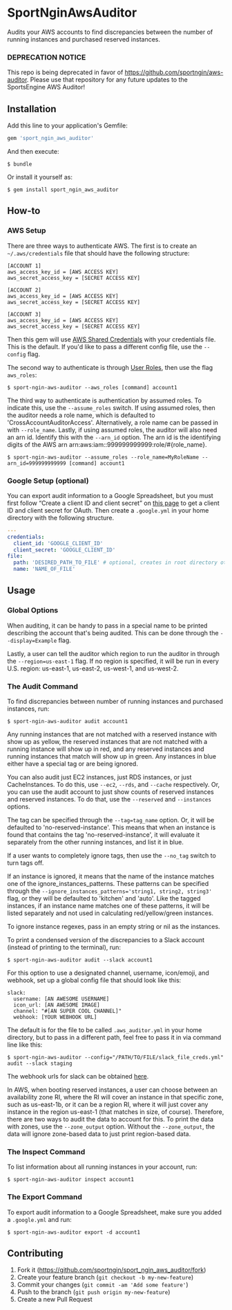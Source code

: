 # SportNginAwsAuditor
Audits your AWS accounts to find discrepancies between the number of running instances and purchased reserved instances.

### DEPRECATION NOTICE
This repo is being deprecated in favor of https://github.com/sportngin/aws-auditor. Please use that repository for any future updates to the SportsEngine AWS Auditor!

## Installation

Add this line to your application's Gemfile:

```ruby
gem 'sport_ngin_aws_auditor'
```

And then execute:

    $ bundle

Or install it yourself as:

    $ gem install sport_ngin_aws_auditor

## How-to

### AWS Setup
There are three ways to authenticate AWS. The first is to create an `~/.aws/credentials` file that should have the following structure:

```
[ACCOUNT 1]
aws_access_key_id = [AWS ACCESS KEY]
aws_secret_access_key = [SECRET ACCESS KEY]

[ACCOUNT 2]
aws_access_key_id = [AWS ACCESS KEY]
aws_secret_access_key = [SECRET ACCESS KEY]

[ACCOUNT 3]
aws_access_key_id = [AWS ACCESS KEY]
aws_secret_access_key = [SECRET ACCESS KEY]
```

Then this gem will use [AWS Shared Credentials](http://docs.aws.amazon.com/cli/latest/userguide/cli-chap-getting-started.html) with your credentials file. This is the default. If you'd like to pass a different config file, use the `--config` flag. 

The second way to authenticate is through [User Roles](http://docs.aws.amazon.com/IAM/latest/UserGuide/tutorial_cross-account-with-roles.html), then use the flag `aws_roles`:

    $ sport-ngin-aws-auditor --aws_roles [command] account1

The third way to authenticate is authentication by assumed roles. To indicate this, use the `--assume_roles` switch. If using assumed roles, then the auditor needs a role name, which is defaulted to 'CrossAccountAuditorAccess'. Alternatively, a role name can be passed in with `--role_name`. Lastly, if using assumed roles, the auditor will also need an arn id. Identify this with the `--arn_id` option. The arn id is the identifying digits of the AWS arn arn:aws:iam::999999999999:role/#{role_name}.

```
$ sport-ngin-aws-auditor --assume_roles --role_name=MyRoleName --arn_id=999999999999 [command] account1
```

### Google Setup (optional)
You can export audit information to a Google Spreadsheet, but you must first follow “Create a client ID and client secret” on [this page](https://developers.google.com/drive/web/auth/web-server) to get a client ID and client secret for OAuth. Then create a `.google.yml` in your home directory with the following structure.

```yaml
---
credentials:
  client_id: 'GOOGLE_CLIENT_ID'
  client_secret: 'GOOGLE_CLIENT_ID'
file:
  path: 'DESIRED_PATH_TO_FILE' # optional, creates in root directory otherwise
  name: 'NAME_OF_FILE'
```
 
## Usage

### Global Options

When auditing, it can be handy to pass in a special name to be printed describing the account that's being audited. This can be done through the `--display=Example` flag.

Lastly, a user can tell the auditor which region to run the auditor in through the `--region=us-east-1` flag. If no region is specified, it will be run in every U.S. region: us-east-1, us-east-2, us-west-1, and us-west-2.

### The Audit Command

To find discrepancies between number of running instances and purchased instances, run:

    $ sport-ngin-aws-auditor audit account1

Any running instances that are not matched with a reserved instance with show up as yellow, the reserved instances that are not matched with a running instance will show up in red, and any reserved instances and running instances that match will show up in green. Any instances in blue either have a special tag or are being ignored.

You can also audit just EC2 instances, just RDS instances, or just CacheInstances. To do this, use `--ec2`, `--rds`, and `--cache` respectively. Or, you can use the audit account to just show counts of reserved instances and reserved instances. To do that, use the `--reserved` and `--instances` options.

The tag can be specified through the `--tag=tag_name` option. Or, it will be defaulted to 'no-reserved-instance'. This means that when an instance is found that contains the tag 'no-reserved-instance', it will evaluate it separately from the other running instances, and list it in blue.

If a user wants to completely ignore tags, then use the `--no_tag` switch to turn tags off.

If an instance is ignored, it means that the name of the instance matches one of the ignore_instances_patterns. These patterns can be specified through the `--ignore_instances_patterns='string1, string2, string3'` flag, or they will be defaulted to 'kitchen' and 'auto'. Like the tagged instances, if an instance name matches one of these patterns, it will be listed separately and not used in calculating red/yellow/green instances.

To ignore instance regexes, pass in an empty string or nil as the instances.

To print a condensed version of the discrepancies to a Slack account (instead of printing to the terminal), run:

    $ sport-ngin-aws-auditor audit --slack account1

For this option to use a designated channel, username, icon/emoji, and webhook, set up a global config file that should look like this:

```
slack:
  username: [AN AWESOME USERNAME]
  icon_url: [AN AWESOME IMAGE]
  channel: "#[AN SUPER COOL CHANNEL]"
  webhook: [YOUR WEBHOOK URL]
```

The default is for the file to be called `.aws_auditor.yml` in your home directory, but to pass in a different path, feel free to pass it in via command line like this:

    $ sport-ngin-aws-auditor --config="/PATH/TO/FILE/slack_file_creds.yml" audit --slack staging

The webhook urls for slack can be obtained [here](https://api.slack.com/incoming-webhooks).

In AWS, when booting reserved instances, a user can choose between an availability zone RI, where the RI will cover an instance in that specific zone, such as us-east-1b, or it can be a region RI, where it will just cover any instance in the region us-east-1 (that matches in size, of course). Therefore, there are two ways to audit the data to account for this. To print the data with zones, use the `--zone_output` option. Without the `--zone_output`, the data will ignore zone-based data to just print region-based data. 

### The Inspect Command

To list information about all running instances in your account, run:

    $ sport-ngin-aws-auditor inspect account1

### The Export Command

To export audit information to a Google Spreadsheet, make sure you added a `.google.yml` and run:

    $ sport-ngin-aws-auditor export -d account1
    
## Contributing

1. Fork it (https://github.com/sportngin/sport_ngin_aws_auditor/fork)
2. Create your feature branch (`git checkout -b my-new-feature`)
3. Commit your changes (`git commit -am 'Add some feature'`)
4. Push to the branch (`git push origin my-new-feature`)
5. Create a new Pull Request
